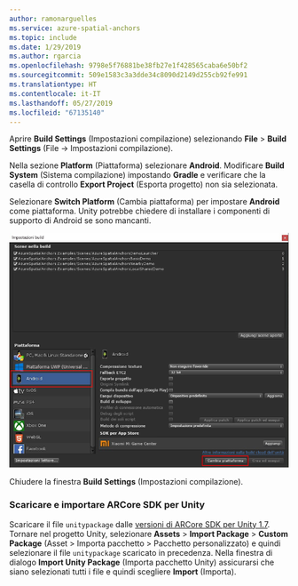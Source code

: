 ```yaml
---
author: ramonarguelles
ms.service: azure-spatial-anchors
ms.topic: include
ms.date: 1/29/2019
ms.author: rgarcia
ms.openlocfilehash: 9798e5f76881be38fb27e1f428565caba6e50bf2
ms.sourcegitcommit: 509e1583c3a3dde34c8090d2149d255cb92fe991
ms.translationtype: HT
ms.contentlocale: it-IT
ms.lasthandoff: 05/27/2019
ms.locfileid: "67135140"
---
```

Aprire **Build Settings** (Impostazioni compilazione) selezionando **File** > **Build Settings** (File -> Impostazioni compilazione).

Nella sezione **Platform** (Piattaforma) selezionare **Android**. Modificare **Build System** (Sistema compilazione) impostando **Gradle** e verificare che la casella di controllo **Export Project** (Esporta progetto) non sia selezionata.

Selezionare **Switch Platform** (Cambia piattaforma) per impostare **Android** come piattaforma. Unity potrebbe chiedere di installare i componenti di supporto di Android se sono mancanti.

![Finestra di impostazioni di compilazione di Unity](./media/spatial-anchors-unity/unity-android-build-settings.png)

Chiudere la finestra **Build Settings** (Impostazioni compilazione).

### <a name="download-and-import-the-arcore-sdk-for-unity"></a>Scaricare e importare ARCore SDK per Unity

Scaricare il file `unitypackage` dalle [versioni di ARCore SDK per Unity 1.7](https://github.com/google-ar/arcore-unity-sdk/releases/tag/v1.7.0). Tornare nel progetto Unity, selezionare **Assets** > **Import Package** > **Custom Package** (Asset > Importa pacchetto > Pacchetto personalizzato) e quindi selezionare il file `unitypackage` scaricato in precedenza. Nella finestra di dialogo **Import Unity Package** (Importa pacchetto Unity) assicurarsi che siano selezionati tutti i file e quindi scegliere **Import** (Importa).
